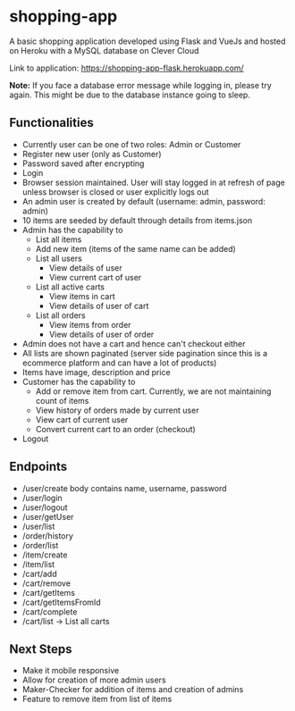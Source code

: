 # shopping-app
A basic shopping application developed using Flask and VueJs and hosted on Heroku with a MySQL database on Clever Cloud

Link to application: https://shopping-app-flask.herokuapp.com/

**Note:** If you face a database error message while logging in, please try again. This might be due to the database instance going to sleep.

## Functionalities
* Currently user can be one of two roles: Admin or Customer
* Register new user (only as Customer)
* Password saved after encrypting
* Login
* Browser session maintained. User will stay logged in at refresh of page unless browser is closed or user explicitly logs out
* An admin user is created by default (username: admin, password: admin)
* 10 items are seeded by default through details from items.json
* Admin has the capability to
  * List all items
  * Add new item (items of the same name can be added)
  * List all users
    * View details of user
    * View current cart of user
  * List all active carts
    * View items in cart
    * View details of user of cart
  * List all orders
    * View items from order
    * View details of user of order
* Admin does not have a cart and hence can't checkout either
* All lists are shown paginated (server side pagination since this is a ecommerce platform and can have a lot of products)
* Items have image, description and price
* Customer has the capability to
  * Add or remove item from cart. Currently, we are not maintaining count of items
  * View history of orders made by current user
  * View cart of current user
  * Convert current cart to an order (checkout)
* Logout 

## Endpoints
* /user/create
  body contains name, username, password 
* /user/login 
* /user/logout
* /user/getUser
* /user/list
* /order/history
* /order/list
* /item/create
* /item/list
* /cart/add
* /cart/remove
* /cart/getItems
* /cart/getItemsFromId
* /cart/complete
* /cart/list -> List all carts

## Next Steps
* Make it mobile responsive
* Allow for creation of more admin users
* Maker-Checker for addition of items and creation of admins
* Feature to remove item from list of items
